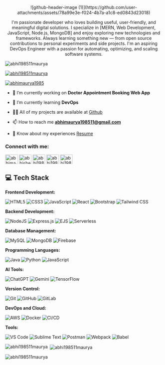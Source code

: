 <center>![github-header-image (1)](https://github.com/user-attachments/assets/78a99e3e-f024-4b7a-a1c8-ed0843d23018)</center>

<p align="center">I'm passionate developer who loves building useful, user-friendly, and meaningful digital solutions. I specialize in [MERN, Web Development, JavaScript, Node.js, MongoDB] and enjoy exploring new technologies and frameworks. Always learning something new — from open source contributions to personal experiments and side projects. I'm an aspiring DevOps Engineer with a passion for automating, optimizing, and scaling software systems.</p>

<p align="left"> <img src="https://komarev.com/ghpvc/?username=abhi198511maurya&label=Profile%20views&color=0e75b6&style=flat" alt="abhi198511maurya" /> </p>

<p align="left"> <a href="https://github.com/ryo-ma/github-profile-trophy"><img src="https://github-profile-trophy.vercel.app/?username=abhi198511maurya" alt="abhi198511maurya" /></a> </p>

<p align="left"> <a href="https://twitter.com/abhimaurya1985" target="blank"><img src="https://img.shields.io/twitter/follow/abhimaurya1985?logo=twitter&style=for-the-badge" alt="abhimaurya1985" /></a> </p>

- 🔭 I’m currently working on **Doctor Appointment Booking Web App**

- 🌱 I’m currently learning **DevOps**

- 👨‍💻 All of my projects are available at [Github](https://github.com/Abhi198511Maurya)

- 📫 How to reach me **abhimaurya198511@gmail.com**

- 📄 Know about my experiences [Resume](https://shorturl.at/AtEyb)

<h3 align="left">Connect with me:</h3>
<p align="left">
<a href="https://twitter.com/abhimaurya1985" target="blank"><img align="center" src="https://raw.githubusercontent.com/rahuldkjain/github-profile-readme-generator/master/src/images/icons/Social/twitter.svg" alt="abhimaurya1985" height="30" width="40" /></a>
<a href="https://linkedin.com/in/abhishek-maurya-050577291" target="blank"><img align="center" src="https://raw.githubusercontent.com/rahuldkjain/github-profile-readme-generator/master/src/images/icons/Social/linked-in-alt.svg" alt="abhishek-maurya-050577291" height="30" width="40" /></a>
<a href="https://www.hackerrank.com/abhi198511maurya" target="blank"><img align="center" src="https://raw.githubusercontent.com/rahuldkjain/github-profile-readme-generator/master/src/images/icons/Social/hackerrank.svg" alt="abhi198511maurya" height="30" width="40" /></a>
<a href="https://www.leetcode.com/abhi198511maurya" target="blank"><img align="center" src="https://raw.githubusercontent.com/rahuldkjain/github-profile-readme-generator/master/src/images/icons/Social/leet-code.svg" alt="abhi198511maurya" height="30" width="40" /></a>
<a href="https://auth.geeksforgeeks.org/user/abhi198511maury" target="blank"><img align="center" src="https://raw.githubusercontent.com/rahuldkjain/github-profile-readme-generator/master/src/images/icons/Social/geeks-for-geeks.svg" alt="abhi198511maury" height="30" width="40" /></a>
</p>

## 💻 Tech Stack

**Frontend Development:**

![HTML5](https://img.shields.io/badge/html5-%23E34F26.svg?style=for-the-badge&logo=html5&logoColor=white) 
![CSS3](https://img.shields.io/badge/css3-%231572B6.svg?style=for-the-badge&logo=css3&logoColor=white) 
![JavaScript](https://img.shields.io/badge/javascript-%23323330.svg?style=for-the-badge&logo=javascript&logoColor=%23F7DF1E) 
![React](https://img.shields.io/badge/react-%2320232a.svg?style=for-the-badge&logo=react&logoColor=%2361DAFB) 
![Bootstrap](https://img.shields.io/badge/bootstrap-%238511FA.svg?style=for-the-badge&logo=bootstrap&logoColor=white) 
![Tailwind CSS](https://img.shields.io/badge/tailwind_css-%2305B4C6.svg?style=for-the-badge&logo=tailwindcss&logoColor=white) 

**Backend Development:**

![NodeJS](https://img.shields.io/badge/node.js-6DA55F?style=for-the-badge&logo=node.js&logoColor=white) 
![Express.js](https://img.shields.io/badge/express.js-%23404d59.svg?style=for-the-badge&logo=express&logoColor=%2361DAFB) 
![EJS](https://img.shields.io/badge/ejs-%23A91F2C.svg?style=for-the-badge&logo=ejs&logoColor=white) 
![Serverless](https://img.shields.io/badge/serverless-%234B6A3D.svg?style=for-the-badge&logo=serverless&logoColor=white)

**Database Management:**

![MySQL](https://img.shields.io/badge/mysql-4479A1.svg?style=for-the-badge&logo=mysql&logoColor=white) 
![MongoDB](https://img.shields.io/badge/MongoDB-%234ea94b.svg?style=for-the-badge&logo=mongodb&logoColor=white) 
![Firebase](https://img.shields.io/badge/firebase-%23FFCA28.svg?style=for-the-badge&logo=firebase&logoColor=white)

**Programming Languages:**

![Java](https://img.shields.io/badge/java-%23ED8B00.svg?style=for-the-badge&logo=openjdk&logoColor=white) 
![Python](https://img.shields.io/badge/python-3670A0?style=for-the-badge&logo=python&logoColor=ffdd54) 
![JavaScript](https://img.shields.io/badge/typescript-%232C78BC.svg?style=for-the-badge&logo=typescript&logoColor=white) 

**AI Tools:**

![ChatGPT](https://img.shields.io/badge/ChatGPT-%2317B1A1.svg?style=for-the-badge&logo=openai&logoColor=white) 
![Gemini](https://img.shields.io/badge/Gemini-%232C73D2.svg?style=for-the-badge&logo=google&logoColor=white)
![TensorFlow](https://img.shields.io/badge/tensorflow-%23FF6F00.svg?style=for-the-badge&logo=tensorflow&logoColor=white)

**Version Control:**

![Git](https://img.shields.io/badge/git-%23F05033.svg?style=for-the-badge&logo=git&logoColor=white) 
![GitHub](https://img.shields.io/badge/github-%23121011.svg?style=for-the-badge&logo=github&logoColor=white) 
![GitLab](https://img.shields.io/badge/gitlab-%23181717.svg?style=for-the-badge&logo=gitlab&logoColor=white)

**DevOps and Cloud:**

![AWS](https://img.shields.io/badge/AWS-%23FF9900.svg?style=for-the-badge&logo=amazon-aws&logoColor=white)
![Docker](https://img.shields.io/badge/docker-%232496ED.svg?style=for-the-badge&logo=docker&logoColor=white) 
![CI/CD](https://img.shields.io/badge/ci%2Fcd-%23000000.svg?style=for-the-badge&logo=ci-cd&logoColor=white)

**Tools:**

![VS Code](https://img.shields.io/badge/VS_Code-%23007ACC.svg?style=for-the-badge&logo=visual-studio-code&logoColor=white) 
![Sublime Text](https://img.shields.io/badge/Sublime_Text-%234B6A6A.svg?style=for-the-badge&logo=sublime-text&logoColor=white) 
![Postman](https://img.shields.io/badge/Postman-%23FF6C37.svg?style=for-the-badge&logo=postman&logoColor=white) 
![Webpack](https://img.shields.io/badge/webpack-%238DD6F9.svg?style=for-the-badge&logo=webpack&logoColor=black) 
![Babel](https://img.shields.io/badge/Babel-F9DC3e?style=for-the-badge&logo=babel&logoColor=black)

<p><img align="left" src="https://github-readme-stats.vercel.app/api/top-langs?username=abhi198511maurya&show_icons=true&locale=en&layout=compact" alt="abhi198511maurya" /></p>

<p>&nbsp;<img align="center" src="https://github-readme-stats.vercel.app/api?username=abhi198511maurya&show_icons=true&locale=en" alt="abhi198511maurya" /></p>

<p><img align="center" src="https://github-readme-streak-stats.herokuapp.com/?user=abhi198511maurya&" alt="abhi198511maurya" /></p>
